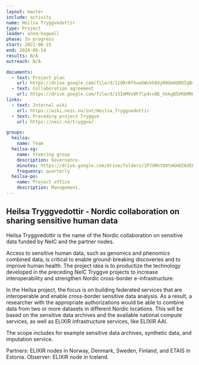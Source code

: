 ```yaml
---
layout: master
include: activity
name: Heilsa Tryggvedottir
type: Project
leader: anna-hagwall
phase: In progress
start: 2021-06-15
end: 2024-06-14
results: N/A
outreach: N/A

documents:
  - text: Project plan
    url: https://drive.google.com/file/d/1iORrRfhxwGWuVh8XyR0Gm8Q9OIqB4upV/view?usp=sharing
  - text: Collaboration agreement
    url: https://drive.google.com/file/d/15ImMVv0Fflp4rn0E_VekgB5VRbMRH6m6/view?usp=sharing
links:
  - text: Internal wiki
    url: https://wiki.neic.no/int/Heilsa_Tryggvedottir
  - text: Preceding project Tryggve
    url: https://neic.no/tryggve/  

groups:
  heilsa:
    name: Team
  heilsa-sg:
    name: Steering group
    description: Governance.
    minutes: https://drive.google.com/drive/folders/1P79RhtD9tmGHOZ8dEFffI5Y2tmnDQAgm?usp=sharing
    frequency: quarterly
  heilsa-po:
    name: Project office
    description: Management.
---
```

## Heilsa Tryggvedottir - Nordic collaboration on sharing sensitive human data

Heilsa Tryggvedottir is the name of the Nordic collaboration on sensitive data funded by NeIC and the partner nodes.

Access to sensitive human data, such as genomics and phenomics combined data, is critical to enable ground-breaking discoveries and to improve human health. The project idea is to productize the technology developed in the preceding NeIC Tryggve projects to increase interoperability and strengthen Nordic cross-border e-infrastructure.

In the Heilsa project, the focus is on building federated services that are interoperable and enable cross-border sensitive data analysis. As a result, a researcher with the appropriate authorizations would be able to combine data from two or more datasets in different Nordic locations. This will be based on the sensitive data archives and the available national compute services, as well as ELIXIR infrastructure services, like ELIXIR AAI.

The scope includes for example sensitive data archives, synthetic data, and imputation service.

Partners: ELIXIR nodes in Norway, Denmark, Sweden, Finland, and ETAIS in Estonia. 
Observer: ELIXIR node in Iceland. 
